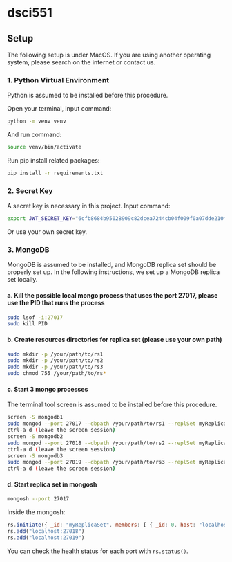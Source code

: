 # dsci551

## Setup

The following setup is under MacOS. If you are using another operating system, please search on the internet or contact us.

### 1. Python Virtual Environment

Python is assumed to be installed before this procedure.

Open your terminal, input command:

```bash
python -m venv venv
```

And run command:

```bash
source venv/bin/activate
```

Run pip install related packages:

```bash
pip install -r requirements.txt
```

### 2. Secret Key

A secret key is necessary in this project. Input command:

```bash
export JWT_SECRET_KEY="6cfb8684b95028909c82dcea7244cb04f009f0a07dde210f71e00b97f663a144"
```

Or use your own secret key.

### 3. MongoDB

MongoDB is assumed to be installed, and MongoDB replica set should be properly set up. In the following instructions, we set up a MongoDB replica set locally.

#### a. Kill the possible local mongo process that uses the port 27017, please use the PID that runs the process

```bash
sudo lsof -i:27017
sudo kill PID
```

#### b. Create resources directories for replica set (please use your own path)

```bash
sudo mkdir -p /your/path/to/rs1
sudo mkdir -p /your/path/to/rs2
sudo mkdir -p /your/path/to/rs3
sudo chmod 755 /your/path/to/rs*
```

#### c. Start 3 mongo processes

The terminal tool screen is assumed to be installed before this procedure.

```bash
screen -S mongodb1
sudo mongod --port 27017 --dbpath /your/path/to/rs1 --replSet myReplicaSet --bind_ip localhost
ctrl-a d (leave the screen session)
screen -S mongodb2
sudo mongod --port 27018 --dbpath /your/path/to/rs2 --replSet myReplicaSet --bind_ip localhost
ctrl-a d (leave the screen session)
screen -S mongodb3
sudo mongod --port 27019 --dbpath /your/path/to/rs3 --replSet myReplicaSet --bind_ip localhost
ctrl-a d (leave the screen session)
```

#### d. Start replica set in mongosh

```bash
mongosh --port 27017
```

Inside the mongosh:

```javascript
rs.initiate({ _id: "myReplicaSet", members: [ { _id: 0, host: "localhost:27017" }] })
rs.add("localhost:27018")
rs.add("localhost:27019")
```

You can check the health status for each port with `rs.status()`.
